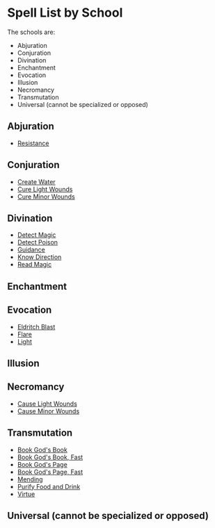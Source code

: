 # Spell List by School

The schools are:

- Abjuration
- Conjuration
- Divination
- Enchantment
- Evocation
- Illusion
- Necromancy
- Transmutation
- Universal (cannot be specialized or opposed)

## Abjuration

- [Resistance](/Magic/R/Resistance.md)

## Conjuration

- [Create Water](/Magic/C/CreateWater.md)
- [Cure Light Wounds](/Magic/C/CureLightWounds.md)
- [Cure Minor Wounds](/Magic/C/CureMinorWounds.md)

## Divination

- [Detect Magic](/Magic/D/DetectMagic.md)
- [Detect Poison](/Magic/D/DetectPoison.md)
- [Guidance](/Magic/G/Guidance.md)
- [Know Direction](/Magic/K/KnowDirection.md)
- [Read Magic](/Magic/R/ReadMagic.md)

## Enchantment

## Evocation

- [Eldritch Blast](/Magic/E/EldritchBlast.md)
- [Flare](/Magic/F/Flare.md)
- [Light](/Magic/L/Light.md)

## Illusion

## Necromancy

- [Cause Light Wounds](/Magic/C/CauseLightWounds.md)
- [Cause Minor Wounds](/Magic/C/CauseMinorWounds.md)

## Transmutation

- [Book God's Book](/Magic/B/BookGodsBook.md)
- [Book God's Book, Fast](/Magic/B/BookGodsBookFast.md)
- [Book God's Page](/Magic/B/BookGodsPage.md)
- [Book God's Page, Fast](/Magic/B/BookGodsPageFast.md)
- [Mending](/Magic/M/Mending.md)
- [Purify Food and Drink](/Magic/P/PurifyFoodAndDrink.md)
- [Virtue](/Magic/V/Virtue.md)

## Universal (cannot be specialized or opposed)
